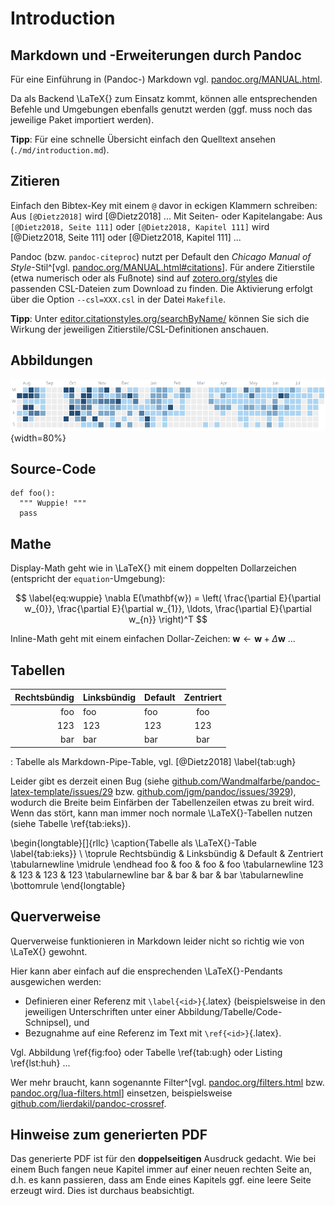 # Introduction

## Markdown und -Erweiterungen durch Pandoc

Für eine Einführung in (Pandoc-) Markdown vgl. [pandoc.org/MANUAL.html](https://pandoc.org/MANUAL.html).

Da als Backend \LaTeX{} zum Einsatz kommt, können alle entsprechenden Befehle und Umgebungen ebenfalls
genutzt werden (ggf. muss noch das jeweilige Paket importiert werden).

**Tipp**: Für eine schnelle Übersicht einfach den Quelltext ansehen (`./md/introduction.md`).


## Zitieren

Einfach den Bibtex-Key mit einem `@` davor in eckigen Klammern schreiben: Aus `[@Dietz2018]` wird [@Dietz2018] ...
Mit Seiten- oder Kapitelangabe: Aus `[@Dietz2018, Seite 111]` oder `[@Dietz2018, Kapitel 111]` wird
[@Dietz2018, Seite 111] oder [@Dietz2018, Kapitel 111] ...

Pandoc (bzw. `pandoc-citeproc`) nutzt per Default den *Chicago Manual of Style*-Stil^[vgl.
[pandoc.org/MANUAL.html#citations](https://pandoc.org/MANUAL.html#citations)].
Für andere Zitierstile (etwa numerisch oder als Fußnote) sind auf [zotero.org/styles](https://www.zotero.org/styles)
die passenden CSL-Dateien zum Download zu finden. Die Aktivierung erfolgt über die Option
`--csl=XXX.csl` in der Datei `Makefile`.

**Tipp**: Unter [editor.citationstyles.org/searchByName/](https://editor.citationstyles.org/searchByName/)
können Sie sich die Wirkung der jeweiligen Zitierstile/CSL-Definitionen anschauen.


## Abbildungen

![Hier steht die Bildunterschrift, Quelle: [@Dietz2018] \label{fig:foo}](img/wuppie.png){width=80%}


## Source-Code

```{.python caption="The preprocessing step, cf. [@Dietz2018]" #lst:huh}
def foo():
  """ Wuppie! """
  pass
```

## Mathe

Display-Math geht wie in \LaTeX{} mit einem doppelten Dollarzeichen (entspricht der `equation`-Umgebung):

$$
    \label{eq:wuppie}
    \nabla E(\mathbf{w}) = \left( \frac{\partial E}{\partial w_{0}}, \frac{\partial E}{\partial w_{1}}, \ldots, \frac{\partial E}{\partial w_{n}} \right)^T
$$

Inline-Math geht mit einem einfachen Dollar-Zeichen: $\mathbf{w} \gets \mathbf{w} + \Delta\mathbf{w}$ ...


## Tabellen

| Rechtsbündig | Linksbündig | Default | Zentriert |
|-------------:|:------------|---------|:---------:|
|          foo | foo         | foo     |    foo    |
|          123 | 123         | 123     |    123    |
|          bar | bar         | bar     |    bar    |

: Tabelle als Markdown-Pipe-Table, vgl. [@Dietz2018] \label{tab:ugh}


Leider gibt es derzeit einen Bug (siehe [github.com/Wandmalfarbe/pandoc-latex-template/issues/29](https://github.com/Wandmalfarbe/pandoc-latex-template/issues/29)
bzw. [github.com/jgm/pandoc/issues/3929](https://github.com/jgm/pandoc/issues/3929)), wodurch die Breite beim Einfärben der
Tabellenzeilen etwas zu breit wird. Wenn das stört, kann man immer noch normale \LaTeX{}-Tabellen nutzen (siehe
Tabelle \ref{tab:ieks}).

\begin{longtable}[]{rllc}
\caption{Tabelle als \LaTeX{}-Table \label{tab:ieks}} \\
\toprule
Rechtsbündig & Linksbündig & Default & Zentriert \tabularnewline
\midrule
\endhead
foo & foo & foo & foo \tabularnewline
123 & 123 & 123 & 123 \tabularnewline
bar & bar & bar & bar \tabularnewline
\bottomrule
\end{longtable}


## Querverweise

Querverweise funktionieren in Markdown leider nicht so richtig wie von \LaTeX{} gewohnt.

Hier kann aber einfach auf die ensprechenden \LaTeX{}-Pendants ausgewichen werden:

*   Definieren einer Referenz mit `\label{<id>}`{.latex} (beispielsweise in den jeweiligen Unterschriften
    unter einer Abbildung/Tabelle/Code-Schnipsel), und
*   Bezugnahme auf eine Referenz im Text mit `\ref{<id>}`{.latex}.

Vgl. Abbildung \ref{fig:foo} oder Tabelle \ref{tab:ugh} oder Listing \ref{lst:huh} ...

Wer mehr braucht, kann sogenannte Filter^[vgl. [pandoc.org/filters.html](https://pandoc.org/filters.html)
bzw. [pandoc.org/lua-filters.html](https://pandoc.org/lua-filters.html)] einsetzen, beispielsweise
[github.com/lierdakil/pandoc-crossref](https://github.com/lierdakil/pandoc-crossref).


## Hinweise zum generierten PDF

Das generierte PDF ist für den **doppelseitigen** Ausdruck gedacht. Wie bei einem Buch fangen neue Kapitel
immer auf einer neuen rechten Seite an, d.h. es kann passieren, dass am Ende eines Kapitels ggf. eine leere
Seite erzeugt wird. Dies ist durchaus beabsichtigt.
